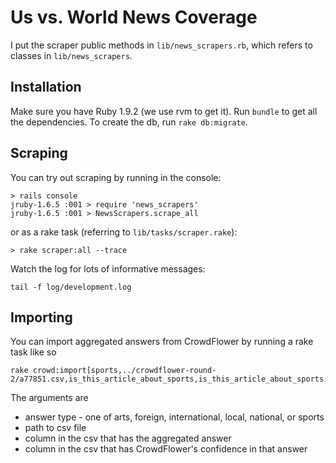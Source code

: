 Us vs. World News Coverage
==========================

I put the scraper public methods in `lib/news_scrapers.rb`, which refers to 
classes in `lib/news_scrapers`.

Installation
------------

Make sure you have Ruby 1.9.2 (we use rvm to get it).
Run `bundle` to get all the dependencies.
To create the db, run `rake db:migrate`.

Scraping
--------

You can try out scraping by running in the console:

```
> rails console
jruby-1.6.5 :001 > require 'news_scrapers'
jruby-1.6.5 :001 > NewsScrapers.scrape_all
```

or as a rake task (referring to `lib/tasks/scraper.rake`):

```
> rake scraper:all --trace
```

Watch the log for lots of informative messages:
```
tail -f log/development.log 
```

Importing
---------

You can import aggregated answers from CrowdFlower by running a rake task like so

```
rake crowd:import[sports,../crowdflower-round-2/a77851.csv,is_this_article_about_sports,is_this_article_about_sports:confidence]
```

The arguments are

* answer type - one of arts, foreign, international, local, national, or sports
* path to csv file
* column in the csv that has the aggregated answer
* column in the csv that has CrowdFlower's confidence in that answer

